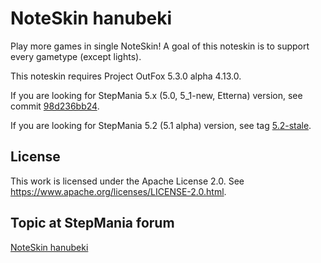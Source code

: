 NoteSkin hanubeki
=================

Play more games in single NoteSkin!
A goal of this noteskin is to support every gametype (except lights).

This noteskin requires Project OutFox 5.3.0 alpha 4.13.0.

If you are looking for StepMania 5.x (5.0, 5_1-new, Etterna) version, see commit [98d236bb24](https://github.com/hanubeki/noteskin-hanubeki/tree/98d236bb241b423117f77b0328e1d87ed13f7b23).

If you are looking for StepMania 5.2 (5.1 alpha) version, see tag [5.2-stale](https://github.com/hanubeki/noteskin-hanubeki/tree/5.2-stale).

License
-------

This work is licensed under the Apache License 2.0.
See https://www.apache.org/licenses/LICENSE-2.0.html.

Topic at StepMania forum
------------------------

[NoteSkin hanubeki](http://www.stepmania.com/forums/themes/show/4557)
